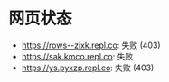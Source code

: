 # 网页状态
- https://rows--zixk.repl.co: 失败 (403)
- https://sak.kmco.repl.co: 失败
- https://ys.pyxzp.repl.co: 失败 (403)

